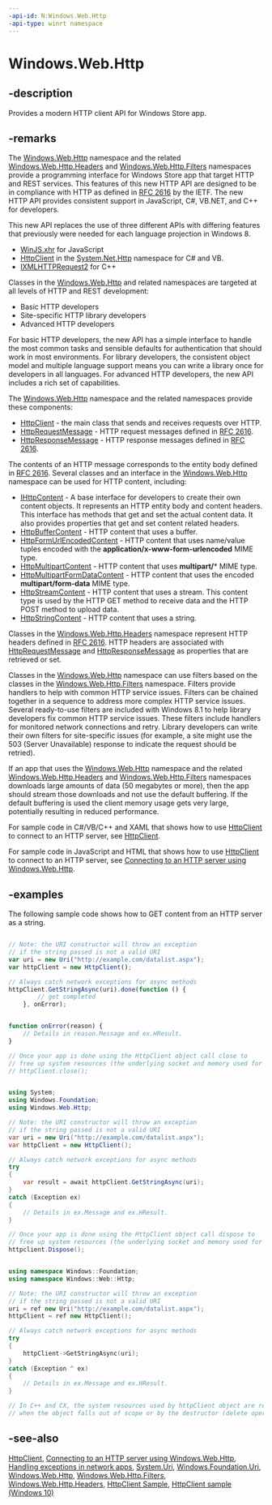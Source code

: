 ```yaml
---
-api-id: N:Windows.Web.Http
-api-type: winrt namespace
---
```


# Windows.Web.Http

## -description
Provides a modern HTTP client API for Windows Store app.

## -remarks
The [Windows.Web.Http](windows_web_http.md) namespace and the related [Windows.Web.Http.Headers](../windows.web.http.headers/windows_web_http_headers.md) and [Windows.Web.Http.Filters](../windows.web.http.filters/windows_web_http_filters.md) namespaces provide a programming interface for Windows Store app that target HTTP and REST services. This features of this new HTTP API are designed to be in compliance with HTTP as defined in [RFC 2616](http://go.microsoft.com/fwlink/p/?LinkID=241642) by the IETF. The new HTTP API provides consistent support in JavaScript, C#, VB.NET, and C++ for developers.

This new API replaces the use of three different APIs with differing features that previously were needed for each language projection in Windows 8.


+ [WinJS.xhr](http://msdn.microsoft.com/library/62fc3e32-3d52-4654-8807-8c0563150f01) for JavaScript
+ [HttpClient](http://go.microsoft.com/fwlink/p/?linkid=241637) in the [System.Net.Http](http://go.microsoft.com/fwlink/p/?linkid=227894) namespace for C# and VB.
+ [IXMLHTTPRequest2](https://msdn.microsoft.com/en-us/library/windows/desktop/hh831151(v=vs.85).aspx) for C++


Classes in the [Windows.Web.Http](windows_web_http.md) and related namespaces are targeted at all levels of HTTP and REST development:


+ Basic HTTP developers
+ Site-specific HTTP library developers
+ Advanced HTTP developers


For basic HTTP developers, the new API has a simple interface to handle the most common tasks and sensible defaults for authentication that should work in most environments. For library developers, the consistent object model and multiple language support means you can write a library once for developers in all languages. For advanced HTTP developers, the new API includes a rich set of capabilities.

The [Windows.Web.Http](windows_web_http.md) namespace and the related namespaces provide these components: 
+ [HttpClient](httpclient.md) - the main class that sends and receives requests over HTTP.
+ [HttpRequestMessage](httprequestmessage.md) - HTTP request messages defined in [RFC 2616](http://go.microsoft.com/fwlink/p/?LinkID=241642).
+ [HttpResponseMessage](httpresponsemessage.md) - HTTP response messages defined in [RFC 2616](http://go.microsoft.com/fwlink/p/?LinkID=241642).


The contents of an HTTP message corresponds to the entity body defined in [RFC 2616](http://go.microsoft.com/fwlink/p/?LinkID=241642). Several classes and an interface in the [Windows.Web.Http](windows_web_http.md) namespace can be used for HTTP content, including:


+ [IHttpContent](ihttpcontent.md) - A base interface for developers to create their own content objects. It represents an HTTP entity body and content headers. This interface has methods that get and set the actual content data. It also provides properties that get and set content related headers.
+ [HttpBufferContent](httpbuffercontent.md) - HTTP content that uses a buffer.
+ [HttpFormUrlEncodedContent](httpformurlencodedcontent.md) - HTTP content that uses name/value tuples encoded with the **application/x-www-form-urlencoded** MIME type.
+ [HttpMultipartContent](httpmultipartcontent.md) - HTTP content that uses **multipart/*** MIME type.
+ [HttpMultipartFormDataContent](httpmultipartformdatacontent.md) - HTTP content that uses the encoded **multipart/form-data** MIME type.
+ [HttpStreamContent](httpstreamcontent.md) - HTTP content that uses a stream. This content type is used by the HTTP GET method to receive data and the HTTP POST method to upload data.
+ [HttpStringContent](httpstringcontent.md) - HTTP content that uses a string.


Classes in the [Windows.Web.Http.Headers](../windows.web.http.headers/windows_web_http_headers.md) namespace represent HTTP headers defined in [RFC 2616](http://go.microsoft.com/fwlink/p/?LinkID=241642). HTTP headers are associated with [HttpRequestMessage](httprequestmessage.md) and [HttpResponseMessage](httpresponsemessage.md) as properties that are retrieved or set.

Classes in the [Windows.Web.Http](windows_web_http.md) namespace can use filters based on the classes in the [Windows.Web.Http.Filters](../windows.web.http.filters/windows_web_http_filters.md) namespace. Filters provide handlers to help with common HTTP service issues. Filters can be chained together in a sequence to address more complex HTTP service issues. Several ready-to-use filters are included with Windows 8.1 to help library developers fix common HTTP service issues. These filters include handlers for monitored network connections and retry. Library developers can write their own filters for site-specific issues (for example, a site might use the 503 (Server Unavailable) response to indicate the request should be retried).

If an app that uses the [Windows.Web.Http](windows_web_http.md) namespace and the related [Windows.Web.Http.Headers](../windows.web.http.headers/windows_web_http_headers.md) and [Windows.Web.Http.Filters](../windows.web.http.filters/windows_web_http_filters.md) namespaces downloads large amounts of data (50 megabytes or more), then the app should stream those downloads and not use the default buffering. If the default buffering is used the client memory usage gets very large, potentially resulting in reduced performance.

For sample code in C#/VB/C++ and XAML that shows how to use [HttpClient](httpclient.md) to connect to an HTTP server, see [HttpClient](http://msdn.microsoft.com/library/ec9820d3-3a46-474f-8a01-ae1c27442750).

For sample code in JavaScript and HTML that shows how to use [HttpClient](httpclient.md) to connect to an HTTP server, see [Connecting to an HTTP server using Windows.Web.Http](http://msdn.microsoft.com/library/dfc2a92c-e84a-4def-9203-e348e64befe5).

## -examples
The following sample code shows how to GET content from an HTTP server as a string.

```javascript

// Note: the URI constructor will throw an exception
// if the string passed is not a valid URI
var uri = new Uri("http://example.com/datalist.aspx");
var httpClient = new HttpClient();

// Always catch network exceptions for async methods
httpClient.GetStringAsync(uri).done(function () {
        // get completed
    }, onError);


function onError(reason) {
    // Details in reason.Message and ex.HResult.       
}

// Once your app is done using the HttpClient object call close to 
// free up system resources (the underlying socket and memory used for the object)
// httpClient.close();

```

```csharp

using System;
using Windows.Foundation;
using Windows.Web.Http;

// Note: the URI constructor will throw an exception
// if the string passed is not a valid URI
var uri = new Uri("http://example.com/datalist.aspx");
var httpClient = new HttpClient();

// Always catch network exceptions for async methods
try 
{
    var result = await httpClient.GetStringAsync(uri);
}
catch (Exception ex)
{
    // Details in ex.Message and ex.HResult.       
}

// Once your app is done using the HttpClient object call dispose to 
// free up system resources (the underlying socket and memory used for the object)
httpclient.Dispose();

```

```cpp

using namespace Windows::Foundation;
using namespace Windows::Web::Http;

// Note: the URI constructor will throw an exception
// if the string passed is not a valid URI
uri = ref new Uri("http://example.com/datalist.aspx");
httpClient = ref new HttpClient();

// Always catch network exceptions for async methods
try 
{
    httpClient->GetStringAsync(uri);
}
catch (Exception ^ ex) 
{
    // Details in ex.Message and ex.HResult.       
}

// In C++ and CX, the system resources used by httpClient object are released 
// when the object falls out of scope or by the destructor (delete operator)

```



## -see-also
[HttpClient](http://msdn.microsoft.com/library/ec9820d3-3a46-474f-8a01-ae1c27442750), [Connecting to an HTTP server using Windows.Web.Http](http://msdn.microsoft.com/library/dfc2a92c-e84a-4def-9203-e348e64befe5), [Handling exceptions in network apps](http://msdn.microsoft.com/library/76fafcc9-c674-4cf8-baa0-2400638fae35), [System.Uri](https://msdn.microsoft.com/library/system.uri.aspx), [Windows.Foundation.Uri](../windows.foundation/uri.md), [Windows.Web.Http](windows_web_http.md), [Windows.Web.Http.Filters](../windows.web.http.filters/windows_web_http_filters.md), [Windows.Web.Http.Headers](../windows.web.http.headers/windows_web_http_headers.md), [HttpClient Sample]( http://go.microsoft.com/fwlink/p/?linkid=242550), [HttpClient sample (Windows 10)](http://go.microsoft.com/fwlink/p/?LinkId=620551)